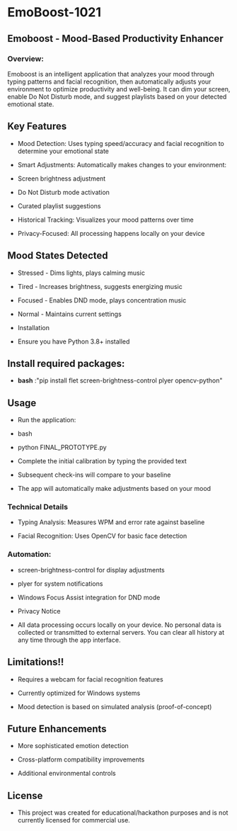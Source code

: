 # EmoBoost-1021
## Emoboost - Mood-Based Productivity Enhancer
### Overview:
Emoboost is an intelligent application that analyzes your mood through typing patterns and facial recognition, then automatically adjusts your environment to optimize productivity and well-being. It can dim your screen, enable Do Not Disturb mode, and suggest playlists based on your detected emotional state.

## Key Features
-  Mood Detection: Uses typing speed/accuracy and facial recognition to determine your emotional state

- Smart Adjustments: Automatically makes changes to your environment:

- Screen brightness adjustment

- Do Not Disturb mode activation

- Curated playlist suggestions

- Historical Tracking: Visualizes your mood patterns over time

- Privacy-Focused: All processing happens locally on your device

## Mood States Detected
- Stressed - Dims lights, plays calming music

- Tired - Increases brightness, suggests energizing music

- Focused - Enables DND mode, plays concentration music

- Normal - Maintains current settings

- Installation
- Ensure you have Python 3.8+ installed

## Install required packages:

- **bash** :"pip install flet screen-brightness-control plyer opencv-python"
## Usage
- Run the application:

- bash
- python FINAL_PROTOTYPE.py
- Complete the initial calibration by typing the provided text

- Subsequent check-ins will compare to your baseline

- The app will automatically make adjustments based on your mood

### Technical Details
- Typing Analysis: Measures WPM and error rate against baseline

- Facial Recognition: Uses OpenCV for basic face detection

### Automation:

- screen-brightness-control for display adjustments

- plyer for system notifications

- Windows Focus Assist integration for DND mode

- Privacy Notice
- All data processing occurs locally on your device. No personal data is collected or transmitted to external servers. You can clear all history at any time through the app interface.

## Limitations!!
- Requires a webcam for facial recognition features

- Currently optimized for Windows systems

- Mood detection is based on simulated analysis (proof-of-concept)

## Future Enhancements
- More sophisticated emotion detection

- Cross-platform compatibility improvements

- Additional environmental controls

## License
- This project was created for educational/hackathon purposes and is not currently licensed for commercial use.
